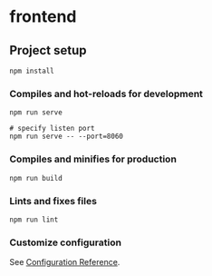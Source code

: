 # frontend

## Project setup
```
npm install
```

### Compiles and hot-reloads for development
```
npm run serve

# specify listen port
npm run serve -- --port=8060
```

### Compiles and minifies for production
```
npm run build
```

### Lints and fixes files
```
npm run lint
```

### Customize configuration
See [Configuration Reference](https://cli.vuejs.org/config/).
